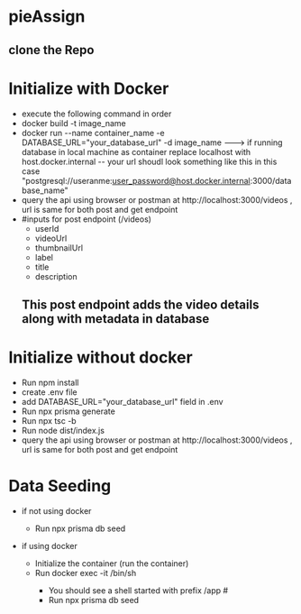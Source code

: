 # pieAssign

## clone the Repo

# Initialize with Docker
 - execute the following command in order 
 - docker build -t image_name
 - docker run --name container_name -e DATABASE_URL="your_database_url" -d image_name
 ---> if running database in local machine as container replace localhost with host.docker.internal
    -- your url shoudl look something like this in this case "postgresql://useranme:user_password@host.docker.internal:3000/database_name"
- query the api using browser or postman at http://localhost:3000/videos , url is same for both post and get endpoint 
- #inputs for post endpoint (/videos)
    - userId
    - videoUrl
    - thumbnailUrl
    - label
    - title
    - description 
  ## This post endpoint adds the video details along with metadata in database

# Initialize without docker 

- Run npm install
- create .env file
- add DATABASE_URL="your_database_url" field in .env 
- Run npx prisma generate 
- Run npx tsc -b
- Run node dist/index.js
- query the api using browser or postman at http://localhost:3000/videos , url is same for both post and get endpoint

# Data Seeding

- if not using docker
    - Run npx prisma db seed

- if using docker
    - Initialize the container (run the container)
  - Run docker exec -it <container-id> /bin/sh
    - You should see a shell started with prefix /app #
    - Run npx prisma db seed
